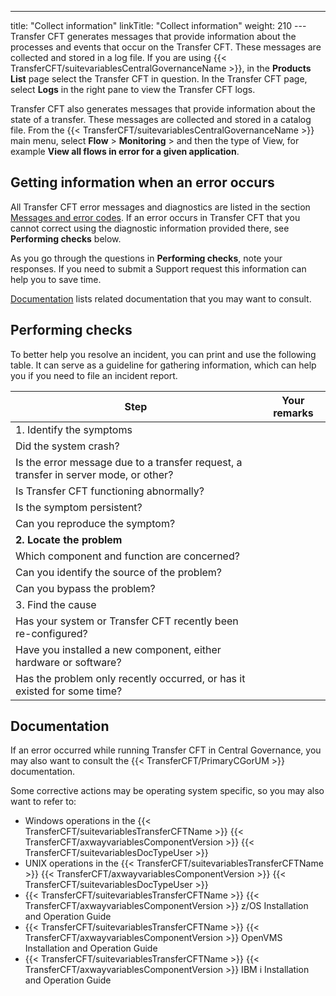 ---
title: "Collect information"
linkTitle: "Collect information"
weight: 210
---Transfer CFT generates messages that provide information about the processes
and events that occur on the Transfer CFT. These messages are collected and
stored in a log file. If you are using {{< TransferCFT/suitevariablesCentralGovernanceName  >}}, in the **Products List** page select the Transfer CFT in question. In the Transfer CFT page, select **Logs** in the right pane to view the Transfer CFT logs.

Transfer CFT also generates messages that provide information about
the state of a transfer. These messages are collected and stored in a
catalog file. From the {{< TransferCFT/suitevariablesCentralGovernanceName  >}} main menu, select **Flow** &gt; **Monitoring** &gt; and then the type of View, for example **View all flows in error for a given application**.

<span id="How_to_get_information_when_an_error_occurs"></span>

## Getting information when an error occurs

All Transfer CFT error messages and diagnostics are listed in the section
[Messages
and error codes](../messages_and_error_codes_start_here). If an error occurs in Transfer CFT that you cannot
correct using the diagnostic information provided there, see
**Performing checks** below.

As you go through the questions in **Performing checks**, note your responses. If you need to submit
a Support request this information can help you to save time.

[Documentation](#Finding_OS_specific_relevant_information) lists related documentation that you may want to consult.

## Performing checks

To better help you resolve an incident, you can print and use
the following table. It can serve as a guideline for gathering information, which can help you if you need to file an incident report.


| Step  | Your remarks  |
| --- | --- |
| 1. Identify the symptoms  |   |
| Did the system crash? |   |
| Is the error message due to a transfer request, a transfer in server mode, or other? |   |
| Is Transfer CFT functioning abnormally? |   |
| Is the symptom persistent? |   |
| Can you reproduce the symptom? |   |
| ****2. Locate the problem**** |   |
| Which component and function are concerned? |   |
| Can you identify the source of the problem? |   |
| Can you bypass the problem? |   |
| 3. Find the cause |   |
| Has your system or Transfer CFT recently been re-configured? |   |
| Have you installed a new component, either hardware or software? |   |
| Has the problem only recently occurred, or has it existed for some time? |   |


<span id="Finding_OS_specific_relevant_information"></span>

## Documentation

If an error occurred while running Transfer CFT in Central Governance, you may also want to consult the {{< TransferCFT/PrimaryCGorUM  >}} documentation.

Some corrective actions may be operating system specific, so you may also want to refer to:

- Windows
    operations in the {{< TransferCFT/suitevariablesTransferCFTName >}} {{< TransferCFT/axwayvariablesComponentVersion >}} {{< TransferCFT/suitevariablesDocTypeUser >}}
- UNIX
    operations in the {{< TransferCFT/suitevariablesTransferCFTName >}} {{< TransferCFT/axwayvariablesComponentVersion >}} {{< TransferCFT/suitevariablesDocTypeUser >}}
- {{< TransferCFT/suitevariablesTransferCFTName >}} {{< TransferCFT/axwayvariablesComponentVersion >}} z/OS Installation and Operation Guide
- {{< TransferCFT/suitevariablesTransferCFTName >}} {{< TransferCFT/axwayvariablesComponentVersion >}} OpenVMS Installation and Operation Guide
- {{< TransferCFT/suitevariablesTransferCFTName >}} {{< TransferCFT/axwayvariablesComponentVersion >}} IBM i Installation and Operation Guide
